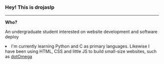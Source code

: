 <h3>Hey! This is <b>drojaslp</b></h3> 

  <hr>
  <b>Who?</b> <p>An undergraduate student interested on website development and software deploy</p>
 <li>I'm currently learning Python and C as primary languages. Likewise I have been using HTML, CSS and little JS to build small-size websites, such as <a href="dotome.ga">dotOmega</a></li>
